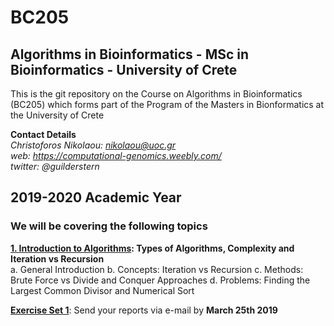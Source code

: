 # BC205
## Algorithms in Bioinformatics - MSc in Bioinformatics - University of Crete

This is the git repository on the Course on Algorithms in Bioinformatics (BC205) which forms part of the Program of the Masters in Bionformatics at the University of Crete

**Contact Details**  
*Christoforos Nikolaou: nikolaou@uoc.gr*  
*web: https://computational-genomics.weebly.com/*  
*twitter: @guilderstern*  

## 2019-2020 Academic Year
### We will be covering the following topics  

**[1. Introduction to Algorithms](https://github.com/christoforos-nikolaou/BC205/blob/master/I.Introduction_2020.md): Types of Algorithms, Complexity and Iteration vs Recursion**  
  a. General Introduction
  b. Concepts: Iteration vs Recursion
  c. Methods: Brute Force vs Divide and Conquer Approaches
  d. Problems: Finding the Largest Common Divisor and Numerical Sort  

**[Exercise Set 1](https://github.com/christoforos-nikolaou/BC205/blob/master/Exercise_1.md)**:
  Send your reports via e-mail by **March 25th 2019**
